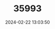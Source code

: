 ---
title: "35993"
category: "Annona andicola"
draft: false
date: 2024-02-22 13:03:50
languages:
  Spanish; Castilian: ["Cherimoya", "Cherimoya de Monte"]
---